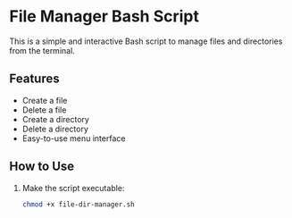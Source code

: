 # File Manager Bash Script

This is a simple and interactive Bash script to manage files and directories from the terminal.

## Features

- Create a file
- Delete a file
- Create a directory
- Delete a directory
- Easy-to-use menu interface

## How to Use

1. Make the script executable:

   ```bash
   chmod +x file-dir-manager.sh

